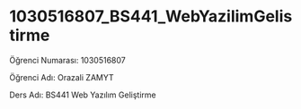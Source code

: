 # 1030516807_BS441_WebYazilimGelistirme

Öğrenci Numarası: 1030516807

Öğrenci Adı: Orazali ZAMYT

Ders Adı: BS441 Web Yazılım Geliştirme
